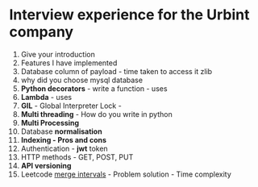 # Interview experience for the Urbint company

1. Give your introduction
2. Features I have implemented
3. Database column of payload - time taken to access it zlib
4. why did you choose mysql database
5. **Python decorators** - write a function - uses
6. **Lambda** - uses
7. **GIL** - Global Interpreter Lock -
8. **Multi threading** - How do you write in python
9. **Multi Processing**
10. Database **normalisation**
11. **Indexing - Pros and cons**
12. Authentication - **jwt** token
13. HTTP methods - GET, POST, PUT
14. **API versioning**
15. Leetcode [merge intervals](https://leetcode.com/problems/merge-intervals/) - Problem solution - Time complexity
